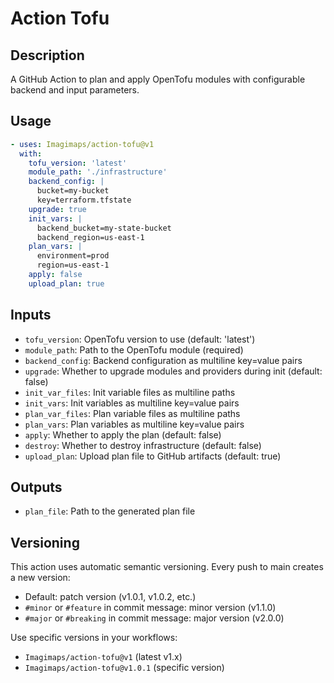 # Action Tofu

## Description

A GitHub Action to plan and apply OpenTofu modules with configurable backend and input parameters.

## Usage

```yaml
- uses: Imagimaps/action-tofu@v1
  with:
    tofu_version: 'latest'
    module_path: './infrastructure'
    backend_config: |
      bucket=my-bucket
      key=terraform.tfstate
    upgrade: true
    init_vars: |
      backend_bucket=my-state-bucket
      backend_region=us-east-1
    plan_vars: |
      environment=prod
      region=us-east-1
    apply: false
    upload_plan: true
```

## Inputs

- `tofu_version`: OpenTofu version to use (default: 'latest')
- `module_path`: Path to the OpenTofu module (required)
- `backend_config`: Backend configuration as multiline key=value pairs
- `upgrade`: Whether to upgrade modules and providers during init (default: false)
- `init_var_files`: Init variable files as multiline paths
- `init_vars`: Init variables as multiline key=value pairs  
- `plan_var_files`: Plan variable files as multiline paths
- `plan_vars`: Plan variables as multiline key=value pairs
- `apply`: Whether to apply the plan (default: false)
- `destroy`: Whether to destroy infrastructure (default: false)
- `upload_plan`: Upload plan file to GitHub artifacts (default: true)

## Outputs

- `plan_file`: Path to the generated plan file

## Versioning

This action uses automatic semantic versioning. Every push to main creates a new version:

- Default: patch version (v1.0.1, v1.0.2, etc.)
- `#minor` or `#feature` in commit message: minor version (v1.1.0)
- `#major` or `#breaking` in commit message: major version (v2.0.0)

Use specific versions in your workflows:
- `Imagimaps/action-tofu@v1` (latest v1.x)
- `Imagimaps/action-tofu@v1.0.1` (specific version)
